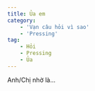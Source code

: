 ```yaml
---
title: Ủa em
category: 
    - 'Vạn câu hỏi vì sao'
    - 'Pressing'
tag:
    - Hỏi
    - Pressing
    - Ủa
---
```

Anh/Chị nhờ là...